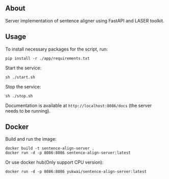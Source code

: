 ## About
Server implementation of sentence aligner using FastAPI and LASER toolkit.

## Usage
To install necessary packages for the script, run:

    pip install -r ./app/requirements.txt

Start the service:

    sh ./start.sh

Stop the service:

    sh ./stop.sh

Documentation is available at `http://localhost:8086/docs` (the server needs to be running).

## Docker
Build and run the image:

    docker build -t sentence-align-server .
    docker run -d -p 8086:8086 sentence-align-server:latest

Or use docker hub(Only support CPU version):

    docker run -d -p 8086:8086 yukwai/sentence-align-server:latest
